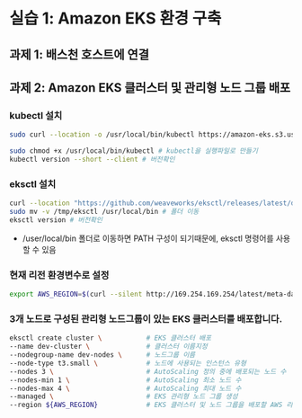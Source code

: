 # 실습 1: Amazon EKS 환경 구축

## 과제 1: 배스천 호스트에 연결

## 과제 2: Amazon EKS 클러스터 및 관리형 노드 그룹 배포

### kubectl 설치

```bash
sudo curl --location -o /usr/local/bin/kubectl https://amazon-eks.s3.us-west-2.amazonaws.com/1.21.2/2021-07-05/bin/linux/amd64/kubectl # kubectl 유틸리티 다운로드

sudo chmod +x /usr/local/bin/kubectl # kubectl을 실행파일로 만들기
kubectl version --short --client # 버전확인
```

### eksctl 설치

```bash
curl --location "https://github.com/weaveworks/eksctl/releases/latest/download/eksctl_$(uname -s)_amd64.tar.gz" | tar xz -C /tmp # 다운로드 및 압축풀기
sudo mv -v /tmp/eksctl /usr/local/bin # 폴더 이동
eksctl version # 버전확인
```

- /user/local/bin 폴더로 이동하면 PATH 구성이 되기때문에, eksctl 명령어를 사용할 수 있음

### 현재 리전 환경변수로 설정

```bash
export AWS_REGION=$(curl --silent http://169.254.169.254/latest/meta-data/placement/region) && echo $AWS_REGION
```

### 3개 노드로 구성된 관리형 노드그룹이 있는 EKS 클러스터를 배포합니다.

```bash
eksctl create cluster \           # EKS 클러스터 배포
--name dev-cluster \              # 클러스터 이름지정
--nodegroup-name dev-nodes \      # 노드그룹 이름
--node-type t3.small \            # 노드에 사용되는 인스턴스 유형
--nodes 3 \                       # AutoScaling 정의 중에 배포되는 노드 수
--nodes-min 1 \                   # AutoScaling 최소 노드 수
--nodes-max 4 \                   # AutoScaling 최대 노드 수
--managed \                       # EKS 관리형 노드 그룹 생성
--region ${AWS_REGION}            # EKS 클러스터 및 노드 그룹을 배포할 AWS 리전을 지정 ( default: us-west-2 )
```


